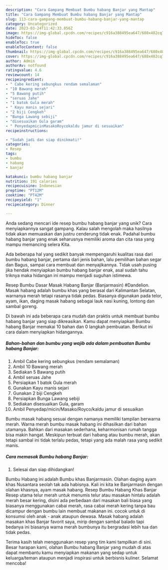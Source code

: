 ```yaml
---
description: "Cara Gampang Membuat Bumbu habang Banjar yang Mantap"
title: "Cara Gampang Membuat Bumbu habang Banjar yang Mantap"
slug: 113-cara-gampang-membuat-bumbu-habang-banjar-yang-mantap
category: Uncategorized
date: 2023-03-24T11:42:33.056Z
image: https://img-global.cpcdn.com/recipes/c916a388495ea647/680x482cq70/bumbu-habang-banjar-foto-resep-utama.jpg
hideToc: false
enableToc: true
enableTocContent: false
thumbnail: https://img-global.cpcdn.com/recipes/c916a388495ea647/680x482cq70/bumbu-habang-banjar-foto-resep-utama.jpg
cover: https://img-global.cpcdn.com/recipes/c916a388495ea647/680x482cq70/bumbu-habang-banjar-foto-resep-utama.jpg
author: Admin
authorAv: notfound
ratingvalue: 4.6
reviewcount: 14
recipeingredient:
- " Cabe kering sebungkus rendam semalaman"
- "10 Bawang merah"
- "5 Bawang putih"
- "seruas Jahe"
- "1 batok Gula merah"
- " Kayu manis sejari"
- "2 biji Cengkeh"
- "Bunga Lawang sebiji"
- "disesuaikan Gula garam"
- " PenyedapmicinMasakoRoycokaldu jamur di sesuaikan"
recipeinstructions:

- "Sudah jadi dan siap dinikmati!"
categories:
- Resep
tags:
- bumbu
- habang
- banjar

katakunci: bumbu habang banjar 
nutrition: 191 calories
recipecuisine: Indonesian
preptime: "PT12M"
cooktime: "PT42M"
recipeyield: "1"
recipecategory: Dinner

---
```





Anda sedang mencari ide resep bumbu habang banjar yang unik? Cara menyiapkannya sangat gampang. Kalau salah mengolah maka hasilnya tidak akan memuaskan dan justru cenderung tidak enak. Padahal bumbu habang banjar yang enak seharusnya memiliki aroma dan cita rasa yang mampu memancing selera Kita.





Ada beberapa hal yang sedikit banyak mempengaruhi kualitas rasa dari bumbu habang banjar, pertama dari jenis bahan, lalu pemilihan bahan segar dan Bagus, sampai cara membuat dan menyajikannya. Tidak usah pusing jika hendak menyiapkan bumbu habang banjar enak,      asal sudah tahu triknya maka hidangan ini mampu menjadi suguhan istimewa.














Resep Bumbu Dasar Masak Habang Banjar (Banjarmasin) #Dandelion. Masak habang adalah bumbu khas yang berasal dari Kalimantan Selatan, warnanya merah tetapi rasanya tidak pedas. Biasanya digunakan pada telor, ayam, ikan, daging masak habang sebagai lauk nasi kuning, lontong dan sambal goreng.






Di bawah ini ada beberapa cara mudah dan praktis untuk membuat bumbu habang banjar yang siap dikreasikan. Kamu dapat menyiapkan Bumbu habang Banjar memakai 10 bahan dan 0 langkah pembuatan. Berikut ini cara dalam menyiapkan hidangannya.

<!--inarticleads1-->

##### Bahan-bahan dan bumbu yang wajib ada dalam pembuatan Bumbu habang Banjar:

1. Ambil  Cabe kering sebungkus (rendam semalaman)
1. Ambil 10 Bawang merah
1. Sediakan 5 Bawang putih
1. Ambil seruas Jahe
1. Persiapkan 1 batok Gula merah
1. Gunakan  Kayu manis sejari
1. Gunakan 2 biji Cengkeh
1. Persiapkan Bunga Lawang sebiji
1. Sediakan disesuaikan Gula, garam
1. Ambil  Penyedap/micin/Masako/Royco/kaldu jamur di sesuaikan


Bumbu masak habang sesuai dengan namanya memiliki tampilan berwarna merah. Warna merah bumbu masak habang ini dihasilkan dari bahan utamanya. Bahkan dari masakan sederhana, keharmonisan rumah tangga bisa makin hangat. Meskipun terbuat dari habang atau bumbu merah, akan tetapi sambal ini tidak terlalu pedas, tetapi yang ada malah rasa yang sedikit manis. 

<!--inarticleads2-->

##### Cara memasak Bumbu habang Banjar:


1. Selesai dan siap dihidangkan!

Bumbu Habang ini adalah Bumbu khas Banjarmasin. Olahan daging ayam khas Nusantara seolah tak ada habisnya. Kali ini kita ke Banjarmasin dengan olahan khasnya, ayam masak habang. Resep Bumbu Habang Khas Banjar Resep utama telur merah untuk menumis telur atau masakan hintalu adalah merah besar kering, disini ada perbedaan dari masakan bali biasa yang biasanya menggunakan cabai merah, rasa cabai merah kering tanpa bau dicampur dengan bumbu lain membuat makanan ini. cocok untuk di konsumsi oleh anak - anak ataupun dewasa. Masak habang adalah masakan khas Banjar favorit saya, mirip dengan sambal balado tapi bedanya ini biasanya warna merah bumbunya itu bergradasi lebih tua dan tidak pedas. 

Terima kasih telah menggunakan resep yang tim kami tampilkan di sini. Besar harapan kami, olahan Bumbu habang Banjar yang mudah di atas dapat membantu kamu menyiapkan makanan yang sedap untuk keluarga/teman ataupun menjadi inspirasi untuk berbisnis kuliner. Selamat mencoba!
